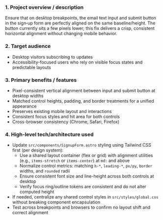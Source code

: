 ### 1. Project overview / description
Ensure that on desktop breakpoints, the email text input and submit button in the sign‑up form are perfectly aligned on the same baseline/height. The button currently sits a few pixels lower; this fix delivers a crisp, consistent horizontal alignment without changing mobile behavior.

### 2. Target audience
- Desktop visitors subscribing to updates
- Accessibility-focused users who rely on visible focus states and predictable layouts

### 3. Primary benefits / features
- Pixel-consistent vertical alignment between input and submit button at desktop widths
- Matched control heights, padding, and border treatments for a unified appearance
- Preserves existing mobile layout and interactions
- Consistent focus styles and hit area for both controls
- Cross-browser consistency (Chrome, Safari, Firefox)

### 4. High-level tech/architecture used
- Update `src/components/SignupForm.astro` styling using Tailwind CSS first (per design system):
  - Use a shared layout container (flex or grid) with alignment utilities (e.g., `items-stretch` or `items-center`) at `md:` and above
  - Normalize control metrics: matching `h-*`, `leading-*`, `px/py`, `border` widths, and `rounded` radii
  - Ensure consistent font size and line-height across both controls at desktop
  - Verify focus ring/outline tokens are consistent and do not alter computed height
- If needed, centralize any shared control styles in `src/styles/global.css` without breaking component encapsulation
- Test across breakpoints and browsers to confirm no layout shift and correct alignment


